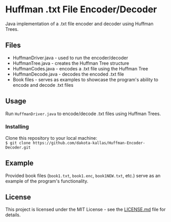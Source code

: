 # Huffman .txt File Encoder/Decoder

Java implementation of a .txt file encoder and decoder using Huffman Trees.

## Files

- HuffmanDriver.java - used to run the encoder/decoder
- HuffmanTree.java - creates the Huffman Tree structure
- HuffmanCodes.java - encodes a .txt file using the Huffman Tree
- HuffmanDecode.java - decodes the encoded .txt file
- Book files - serves as examples to showcase the program's ability to encode and decode .txt files

## Usage

Run `HuffmanDriver.java` to encode/decode .txt files using Huffman Trees.

### Installing

Clone this repository to your local machine:
<br/>`$ git clone https://github.com/dakota-kallas/Huffman-Encoder-Decoder.git`

## Example

Provided book files (`book1.txt`, `book1.enc`, `book1NEW.txt`, etc.) serve as an example of the program's functionality.

## License

This project is licensed under the MIT License - see the [LICENSE.md](LICENSE.md) file for details.
